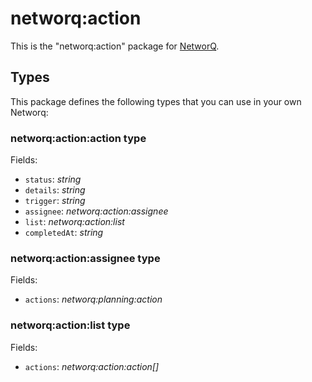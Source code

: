 networq:action
====

This is the "networq:action" package for [NetworQ](https://github.com/networq).

## Types

This package defines the following types that you can use in your own Networq:

### networq:action:action type

Fields:

  * `status`: *string*
  * `details`: *string*
  * `trigger`: *string*
  * `assignee`: *networq:action:assignee*
  * `list`: *networq:action:list*
  * `completedAt`: *string*

### networq:action:assignee type

Fields:

  * `actions`: *networq:planning:action*

### networq:action:list type

Fields:

  * `actions`: *networq:action:action[]*

